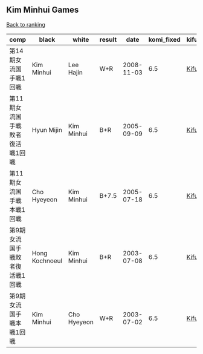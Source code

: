 ## Kim Minhui Games

[Back to ranking](index.md)




| **comp** | **black** | **white** | **result** | **date** | **komi_fixed** | **kifu** | 
| --- | --- | --- | --- | --- | --- | --- |
| 第14期女流国手戦1回戦 | Kim Minhui | Lee Hajin | W+R | 2008-11-03 | 6.5 | [Kifu](https://kifudepot.net/kifucontents.php?id=sJafB5ETNFrS00XtTQx52g%3D%3D) | 
| 第11期女流国手戦敗者復活戦1回戦 | Hyun Mijin | Kim Minhui | B+R | 2005-09-09 | 6.5 | [Kifu](https://kifudepot.net/kifucontents.php?id=k%2FPFx3ZeYVJYnNj8oqMb1g%3D%3D) | 
| 第11期女流国手戦本戦1回戦 | Cho Hyeyeon | Kim Minhui | B+7.5 | 2005-07-18 | 6.5 | [Kifu](https://kifudepot.net/kifucontents.php?id=TxBvWFmPfEueaVvbLHmSsQ%3D%3D) | 
| 第9期女流国手戦敗者復活戦1回戦 | Hong Kochnoeul | Kim Minhui | B+R | 2003-07-08 | 6.5 | [Kifu](https://kifudepot.net/kifucontents.php?id=7y7nWzt5%2FuUYDiAl3%2Bc7kg%3D%3D) | 
| 第9期女流国手戦本戦1回戦 | Kim Minhui | Cho Hyeyeon | W+R | 2003-07-02 | 6.5 | [Kifu](https://kifudepot.net/kifucontents.php?id=WpI5pHKCdMIwdUkVF8%2BVRg%3D%3D) |




